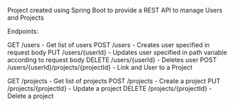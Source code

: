 Project created using Spring Boot to provide a REST API to manage Users and Projects

Endpoints:

GET /users  -  Get list of users
POST /users - Creates user specified in request body
PUT  /users/{userId} - Updates user specified in path variable according to request body
DELETE /users/{userId} - Deletes user
POST /users/{userId}/projects/{projectId} - Link and User to a Project

GET /projects - Get list of projects
POST /projects - Create a project
PUT /projects/{projectId} - Update a project
DELETE /projects/{projectId} - Delete a project

